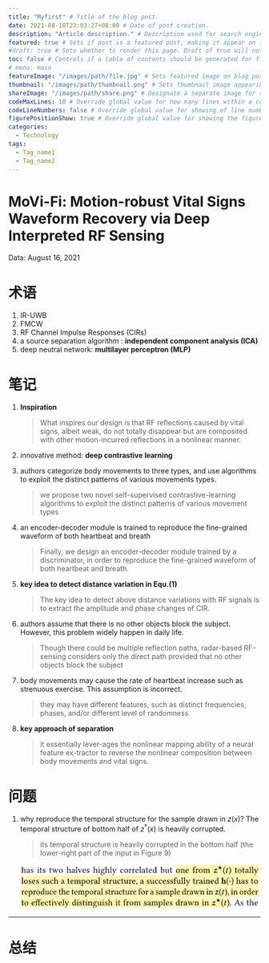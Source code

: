 ```yaml
---
title: "Myfirst" # Title of the blog post.
date: 2021-08-18T23:03:27+08:00 # Date of post creation.
description: "Article description." # Description used for search engine.
featured: true # Sets if post is a featured post, making it appear on the sidebar. A featured post won't be listed on the sidebar if it's the current page
#draft: true # Sets whether to render this page. Draft of true will not be rendered.
toc: false # Controls if a table of contents should be generated for first-level links automatically.
# menu: main
featureImage: "/images/path/file.jpg" # Sets featured image on blog post.
thumbnail: "/images/path/thumbnail.png" # Sets thumbnail image appearing inside card on homepage.
shareImage: "/images/path/share.png" # Designate a separate image for social media sharing.
codeMaxLines: 10 # Override global value for how many lines within a code block before auto-collapsing.
codeLineNumbers: false # Override global value for showing of line numbers within code block.
figurePositionShow: true # Override global value for showing the figure label.
categories:
  - Technology
tags:
  - Tag_name1
  - Tag_name2
---
```


# MoVi-Fi: Motion-robust Vital Signs Waveform Recovery via Deep Interpreted RF Sensing

Data: August 16, 2021

# 术语

1. IR-UWB
2. FMCW
3. RF Channel Impulse Responses (CIRs)
4. a source separation algorithm : **independent component analysis (ICA)**
5. deep neutral  network: **multilayer perceptron (MLP)**

# 笔记

1. **Inspiration**

    > What inspires our design is that RF reflections caused by vital signs, albeit weak, do not totally disappear but are composited with other motion-incurred reflections in a nonlinear manner.

2. innovative method: **deep contrastive learning**
3. authors categorize body movements to three types, and use algorithms to exploit the distinct patterns of various movements types.

    > we propose two novel self-supervised contrastive-learning algorithms to exploit the distinct patterns of various movement types

4. an encoder-decoder module is trained to reproduce the fine-grained waveform of both heartbeat and breath

    > Finally, we design an encoder-decoder module trained by a discriminator, in order to reproduce the fine-grained waveform of both heartbeat and breath.

5. **key idea to detect distance variation in Equ.(1)**

    > The key idea to detect above distance variations with RF signals is to extract the amplitude and phase changes of CIR.

6. authors assume that there is no other objects block the subject. However, this problem widely happen in daily life. 

    > Though there could be multiple reflection paths, radar-based RF-sensing considers only the direct path provided that no other objects block the subject

7. body movements may cause the rate of heartbeat increase such as strenuous exercise. This assumption is incorrect. 

    > they may have different features, such as distinct frequencies, phases, and/or different level of randomness

8. **key approach of separation**

    > it essentially lever-ages the nonlinear mapping ability of a neural feature ex-tractor to reverse the nonlinear composition between body movements and vital signs.

# 问题

1. why reproduce the temporal structure for the sample drawn in $z(x)$? The temporal structure of  bottom half of  $z^{*}(x)$  is heavily corrupted.

    > its temporal structure is heavily corrupted in the bottom half (the lower-right part of the input in Figure 9)

    ![Untitled](images/Untitled.png)

---

# 总结